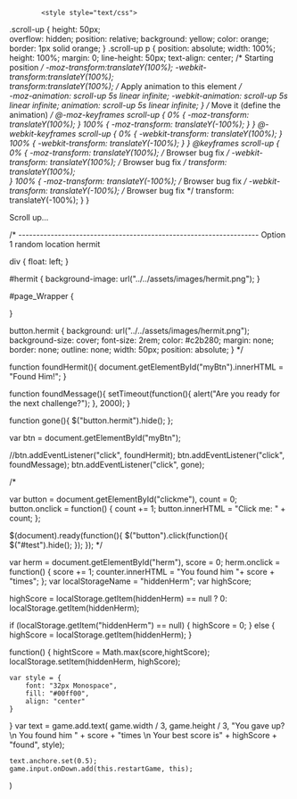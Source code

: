 <!-- Random Location Hermit 
            <div> 
                <img src="assets/images/hermit.png" id="hermit" style="position: fixed;" />
            </div>

                 <script>
                       window.onclick = Prep();
            
            function Prep(){
                window_Height = window.innerHeight;
                window_Width = window.innerWidth;
                
                image_Element = document.getElementById("hermit");
                image_Height = image_Element.clientHeight;
                image_Width = image_Element.clientWidth;
                
                availSpace_V = window_Height - image_Height;
                availSpace_H = window_Width - image_Width;
                
                var changeInterval = 3000; // Time has to be in miliseconds. So, 3000 is 3 seconds
                setInterval(moveImage, changeInterval);
            }

            
            function moveImage(){
                var randNum_V = Math.round(Math.random() * availSpace_V);
                var randNum_H = Math.round(Math.random() * availSpace_H);
                
                image_Element.style.top = randNum_V + "px";
                image_Element.style.left = randNum_H + "px";
            }
            </script>
            -->

            <style style="text/css">
.scroll-up {
 height: 50px;	
 overflow: hidden;
 position: relative;
 background: yellow;
 color: orange;
 border: 1px solid orange;
}
.scroll-up p {
 position: absolute;
 width: 100%;
 height: 100%;
 margin: 0;
 line-height: 50px;
 text-align: center;
 /* Starting position */
 -moz-transform:translateY(100%);
 -webkit-transform:translateY(100%);	
 transform:translateY(100%);
 /* Apply animation to this element */	
 -moz-animation: scroll-up 5s linear infinite;
 -webkit-animation: scroll-up 5s linear infinite;
 animation: scroll-up 5s linear infinite;
}
/* Move it (define the animation) */
@-moz-keyframes scroll-up {
 0%   { -moz-transform: translateY(100%); }
 100% { -moz-transform: translateY(-100%); }
}
@-webkit-keyframes scroll-up {
 0%   { -webkit-transform: translateY(100%); }
 100% { -webkit-transform: translateY(-100%); }
}
@keyframes scroll-up {
 0%   { 
 -moz-transform: translateY(100%); /* Browser bug fix */
 -webkit-transform: translateY(100%); /* Browser bug fix */
 transform: translateY(100%); 		
 }
 100% { 
 -moz-transform: translateY(-100%); /* Browser bug fix */
 -webkit-transform: translateY(-100%); /* Browser bug fix */
 transform: translateY(-100%); 
 }
}
</style>

<div class="scroll-up">
<p>Scroll up... </p>
</div>

/* ------------------------------------------------------------------- Option 1 random location hermit 



div {
    float: left;
}

#hermit {
    background-image: url("../../assets/images/hermit.png");
}

#page_Wrapper {   

}



button.hermit { 
            background: url("../../assets/images/hermit.png"); 
            background-size: cover; 
            font-size: 2rem; 
            color: #c2b280;
            margin: none;
            border: none;
            outline: none;
            width: 50px;
            position: absolute;
        } 
*/



function foundHermit(){
    document.getElementById("myBtn").innerHTML = "Found Him!";
}

function foundMessage(){
    setTimeout(function(){ alert("Are you ready for the next challenge?"); }, 2000);
}

function gone(){
  $("button.hermit").hide();
  };




var btn = document.getElementById("myBtn");

 //btn.addEventListener("click", foundHermit);
 btn.addEventListener("click", foundMessage);
 btn.addEventListener("click", gone);

 
/*

var button = document.getElementById("clickme"),
  count = 0;
button.onclick = function() {
  count += 1;
  button.innerHTML = "Click me: " + count;
};

 


 $(document).ready(function(){
  $("button").click(function(){
    $("#test").hide();
  });
});
*/

var herm = document.getElementById("herm"),
    score = 0;
    herm.onclick = function() {
    score += 1;
    counter.innerHTML = "You found him "+ score + "times";
};
var localStorageName = "hiddenHerm";
var highScore;

highScore = localStorage.getItem(hiddenHerm) == null ? 0:
            localStorage.getItem(hiddenHerm);

if (localStorage.getItem("hiddenHerm") == null) {
    highScore = 0;
} else {
    highScore = localStorage.getItem(hiddenHerm);
}

function() {
    hightScore = Math.max(score,hightScore);
    localStorage.setItem(hiddenHerm, highScore);

    var style = {
        font: "32px Monospace",
        fill: "#00ff00",
        align: "center"
    }
}
var text = game.add.text(
    game.width / 3, game.height / 3, "You gave up? \n You found him " + score + "times \n Your best score is" + highScore + "found", style);

    text.anchore.set(0.5);
    game.input.onDown.add(this.restartGame, this);
)